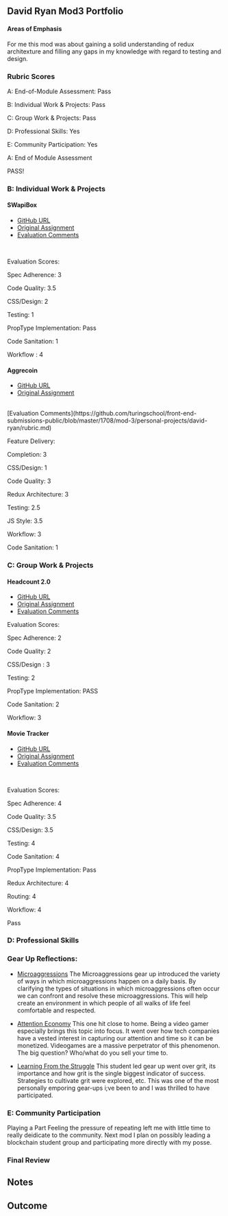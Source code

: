 ## David Ryan Mod3 Portfolio
 #### Areas of Emphasis
 
 For me this mod was about gaining a solid understanding of redux architexture and filling any gaps in my knowledge with regard to testing and design.
 
 ### Rubric Scores
 
 A: End-of-Module Assessment: Pass
 
 B: Individual Work & Projects: Pass
 
 C: Group Work & Projects: Pass
 
 D: Professional Skills: Yes
 
 E: Community Participation: Yes
 
 A: End of Module Assessment
 
 PASS!
 
 ### B: Individual Work & Projects
 
 #### SWapiBox
 
 * [GitHub URL](https://github.com/davidjryan/swapi2.0)
 * [Original Assignment](http://frontend.turing.io/projects/swapi-box.html)
 * [Evaluation Comments](https://github.com/turingschool/front-end-submissions-public/blob/master/1708/mod-3/swapi/david.md)
 <br>
 
 Evaluation Scores:
 
 Spec Adherence: 3
 
 Code Quality: 3.5
 
 CSS/Design: 2
 
 Testing: 1 
 
 PropType Implementation: Pass
 
 Code Sanitation: 1 
 
 Workflow : 4 
 
 #### Aggrecoin
 
 * [GitHub URL](https://github.com/davidjryan/aggrecoin)
 * [Original Assignment](http://frontend.turing.io/projects/self-directed-project.html)
 <br>
 [Evaluation Comments](https://github.com/turingschool/front-end-submissions-public/blob/master/1708/mod-3/personal-projects/david-ryan/rubric.md)
 
 Feature Delivery:
 
 Completion: 3
 
 CSS/Design: 1
 
 Code Quality: 3
 
 Redux Architecture: 3
 
 Testing: 2.5
 
 JS Style: 3.5
 
 Workflow: 3
 
 Code Sanitation: 1
 
 ### C: Group Work & Projects
 
 #### Headcount 2.0
 
 * [GitHub URL](https://github.com/davidjryan/headcount2.0)
 * [Original Assignment](https://github.com/turingschool-examples/headcount2.0)
 * [Evaluation Comments](https://github.com/turingschool/front-end-submissions-public/blob/master/1706/mod-3/HeadCount2.0/francy-david/scores.md)
 
 Evaluation Scores:
 
 Spec Adherence: 2 
 
 Code Quality: 2 
 
 CSS/Design : 3 
 
 Testing: 2 
 
 PropType Implementation: PASS
 
 Code Sanitation: 2 
 
 Workflow: 3
 
 #### Movie Tracker
 
 * [GitHub URL](https://github.com/katiescruggs/movie-tracker-frontend)
 * [Original Assignment](https://github.com/turingschool-examples/movie-tracker)
 * [Evaluation Comments](https://github.com/turingschool/front-end-submissions-public/blob/master/1708/mod-3/movie-tracker/thomas-sam-djr.md)
 <br>
 
 Evaluation Scores:
 
 Spec Adherence: 4
 
 Code Quality: 3.5
 
 CSS/Design: 3.5
 
 Testing: 4
 
 Code Sanitation: 4
 
 PropType Implementation: Pass
 
 Redux Architecture: 4
 
 Routing: 4
 
 Workflow: 4
 
 Pass
 ### D: Professional Skills
 
 ### Gear Up Reflections:
 
 * [Microaggressions](https://github.com/turingschool/gear-up/blob/master/microaggressions_update.md)
 The Microaggressions gear up introduced the variety of ways in which microaggressions happen on a daily basis. By clarifying the types of situations in which microaggressions often occur we can confront and resolve these microaggressions. This will help create an environment in which people of all walks of life feel comfortable and respected.
 
 
 * [Attention Economy](https://github.com/turingschool/gear-up/blob/master/Attention_Economy.md)
 This one hit close to home. Being a video gamer especially brings this topic into focus. It went over how tech companies have a vested interest in capturing our attention and time so it can be monetized. Videogames are a massive perpetrator of this phenomenon. The big question?  Who/what do you sell your time to.
 
 * [Learning From the Struggle](https://github.com/turingschool/gear-up/blob/master/m4_sessions/1711-inning/Group_2.md)
 This student led gear up went over grit, its importance and how grit is the single biggest indicator of success.  Strategies to cultivate grit were explored, etc.  This was one of the most personally emporing gear-ups i;ve been to and I was thrilled to have participated.
 
 ### E: Community Participation
 
 Playing a Part
 Feeling the pressure of repeating left me with little time to really deidicate to the community.  Next mod I plan on possibly leading a blockchain student group and participating more directly with my posse.
 ### Final Review
 
 ## Notes
 

 
 ## Outcome
 
